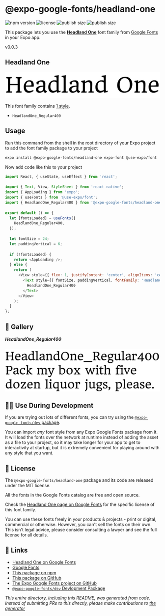 # @expo-google-fonts/headland-one

![npm version](https://flat.badgen.net/npm/v/@expo-google-fonts/headland-one)
![license](https://flat.badgen.net/github/license/expo/google-fonts)
![publish size](https://flat.badgen.net/packagephobia/install/@expo-google-fonts/headland-one)
![publish size](https://flat.badgen.net/packagephobia/publish/@expo-google-fonts/headland-one)

This package lets you use the [**Headland One**](https://fonts.google.com/specimen/Headland+One) font family from [Google Fonts](https://fonts.google.com/) in your Expo app.

v0.0.3

## Headland One

![Headland One](./font-family.png)

This font family contains [1 style](#-gallery).

- `HeadlandOne_Regular400`

## Usage

Run this command from the shell in the root directory of your Expo project to add the font family package to your project
```sh
expo install @expo-google-fonts/headland-one expo-font @use-expo/font
```

Now add code like this to your project
```js
import React, { useState, useEffect } from 'react';

import { Text, View, StyleSheet } from 'react-native';
import { AppLoading } from 'expo';
import { useFonts } from '@use-expo/font';
import { HeadlandOne_Regular400 } from '@expo-google-fonts/headland-one';

export default () => {
  let [fontsLoaded] = useFonts({
    HeadlandOne_Regular400,
  });

  let fontSize = 24;
  let paddingVertical = 6;

  if (!fontsLoaded) {
    return <AppLoading />;
  } else {
    return (
      <View style={{ flex: 1, justifyContent: 'center', alignItems: 'center' }}>
        <Text style={{ fontSize, paddingVertical, fontFamily: 'HeadlandOne_Regular400' }}>
          HeadlandOne_Regular400
        </Text>
      </View>
    );
  }
};

```

## 🔡 Gallery

##### HeadlandOne_Regular400
![HeadlandOne_Regular400](./09bc81418bd95b221c7661eb2081838c8bd80b6bcd38c45d2e560ff3983c9fde.ttf.png)


## 👩‍💻 Use During Development

If you are trying out lots of different fonts, you can try using the [`@expo-google-fonts/dev` package](https://github.com/expo/google-fonts/tree/master/font-packages/dev#readme).

You can import *any* font style from any Expo Google Fonts package from it. It will load the fonts
over the network at runtime instead of adding the asset as a file to your project, so it may take longer
for your app to get to interactivity at startup, but it is extremely convenient
for playing around with any style that you want.

## 📖 License

The `@expo-google-fonts/headland-one` package and its code are released under the MIT license.

All the fonts in the Google Fonts catalog are free and open source.

Check the [Headland One page on Google Fonts](https://fonts.google.com/specimen/Headland+One) for the specific license of this font family.

You can use these fonts freely in your products & projects - print or digital, commercial or otherwise. However, you can't sell the fonts on their own. This isn't legal advice, please consider consulting a lawyer and see the full license for all details.

## 🔗 Links

- [Headland One on Google Fonts](https://fonts.google.com/specimen/Headland+One)
- [Google Fonts](https://fonts.google.com/)
- [This package on npm](https://www.npmjs.com/package/@expo-google-fonts/headland-one)
- [This package on GitHub](https://github.com/expo/google-fonts/tree/master/font-packages/headland-one)
- [The Expo Google Fonts project on GitHub](https://github.com/expo/google-fonts)
- [`@expo-google-fonts/dev` Devlopment Package](https://github.com/expo/google-fonts/tree/master/font-packages/dev)


*This entire directory, including this README, was generated from code. Instead of submitting PRs to this directly, please make contributions to [the generator](https://github.com/expo/google-fonts/tree/master/packages/generator)*
